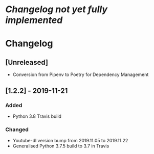 # ***Changelog not yet fully implemented***

# Changelog

## [Unreleased]

- Conversion from Pipenv to Poetry for Dependency Management

## [1.2.2] - 2019-11-21

### Added

- Python 3.8 Travis build

### Changed

- Youtube-dl version bump from 2019.11.05 to 2019.11.22
- Generalised Python 3.7.5 build to 3.7 in Travis
